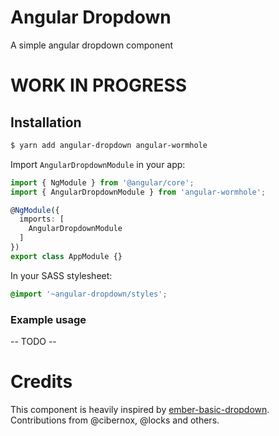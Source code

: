 # Angular Dropdown

A simple angular dropdown component

# WORK IN PROGRESS

## Installation

```bash
$ yarn add angular-dropdown angular-wormhole
```

Import `AngularDropdownModule` in your app:

```typescript
import { NgModule } from '@angular/core';
import { AngularDropdownModule } from 'angular-wormhole';

@NgModule({
  imports: [
    AngularDropdownModule
  ]
})
export class AppModule {}
```

In your SASS stylesheet:

```scss
@import '~angular-dropdown/styles';
```

### Example usage

-- TODO --

# Credits

This component is heavily inspired by
[ember-basic-dropdown](https://github.com/cibernox/ember-basic-dropdown).
Contributions from @cibernox, @locks and others.
